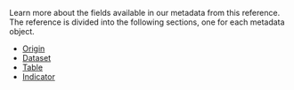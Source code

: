 Learn more about the fields available in our metadata from this reference. The reference is divided into the following sections, one for each metadata object.

- [Origin](origin.md)
- [Dataset](dataset.md)
- [Table](tables.md)
- [Indicator](indicator.md)


